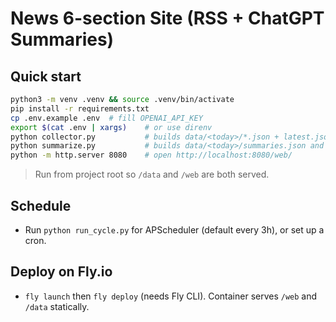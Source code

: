 # News 6-section Site (RSS + ChatGPT Summaries)

## Quick start
```bash
python3 -m venv .venv && source .venv/bin/activate
pip install -r requirements.txt
cp .env.example .env  # fill OPENAI_API_KEY
export $(cat .env | xargs)    # or use direnv
python collector.py           # builds data/<today>/*.json + latest.json
python summarize.py           # builds data/<today>/summaries.json and updates latest.json
python -m http.server 8080    # open http://localhost:8080/web/
```
> Run from project root so `/data` and `/web` are both served.

## Schedule
- Run `python run_cycle.py` for APScheduler (default every 3h), or set up a cron.

## Deploy on Fly.io
- `fly launch` then `fly deploy` (needs Fly CLI). Container serves `/web` and `/data` statically.
